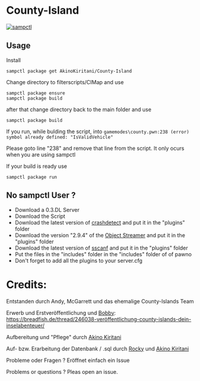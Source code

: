 # County-Island

[![sampctl](https://shields.southcla.ws/badge/sampctl-County-Island-2f2f2f.svg?style=for-the-badge)](https://github.com/AkinoKiritani/County-Island)

## Usage

Install

```
sampctl package get AkinoKiritani/County-Island
```
Change directory to filterscripts/CIMap and use
```
sampctl package ensure
sampctl package build
```
after that change directory back to the main folder and use
```
sampctl package build
```

If you run, while bulding the script, into `gamemodes\county.pwn:238 (error) symbol already defined: "IsValidVehicle"`

Please goto line "238" and remove that line from the script.
It only ocurs when you are using sampctl

If your build is ready use
```
sampctl package run
```

## No sampctl User ?

* Download a 0.3.DL Server
* Download the Script
* Download the latest version of [crashdetect](http://github.com/Zeex/samp-plugin-crashdetect) and put it in the "plugins" folder
* Download the version "2.9.4" of the [Object Streamer](http://github.com/samp-incognito/samp-streamer-plugin) and put it in the "plugins" folder
* Download the latest version of [sscanf](github.com/maddinat0r/sscanf) and put it in the "plugins" folder
* Put the files in the "includes" folder in the "includes" folder of of pawno
* Don't forget to add all the plugins to your server.cfg


# Credits:
Entstanden durch Andy, McGarrett und das ehemalige County-Islands Team

Erwerb und Erstveröffentlichung und [Bobby](https://breadfish.de/wcf/user/18910-bobby/): https://breadfish.de/thread/246038-veröffentlichung-county-islands-dein-inselabenteuer/

Aufbereitung und "Pflege" durch [Akino Kiritani](https://github.com/AkinoKiritani)

Auf- bzw. Erarbeitung der Datenbank / .sql durch [Rocky](https://breadfish.de/wcf/user/17184-rocky/) und [Akino Kiritani](https://github.com/AkinoKiritani)

Probleme oder Fragen ?
Eröffnet einfach ein Issue


Problems or questions ?
Pleas open an issue.
